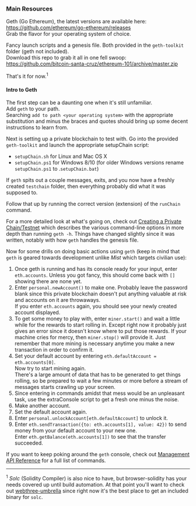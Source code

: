 ### Main Resources
Geth (Go Ethereum), the latest versions are available here: https://github.com/ethereum/go-ethereum/releases  
Grab the flavor for your operating system of choice.

Fancy launch scripts and a genesis file. Both provided in the `geth-toolkit` folder (geth not included).  
Download this repo to grab it all in one fell swoop: https://github.com/bitcoin-santa-cruz/ethereum-101/archive/master.zip  

That's it for now.<sup>1</sup>

#### Intro to Geth

The first step can be a daunting one when it's still unfamiliar.  
Add `geth` to your path.  
Searching `add to path <your operating system>` with the appropriate substitution and minus the braces and quotes should bring up some decent instructions to learn from.

Next is setting up a private blockchain to test with.
Go into the provided `geth-toolkit` and launch the appropriate setupChain script:  

* `setupChain.sh` for Linux and Mac OS X  
* `setupChain.ps1` for Windows 8/10 (for older Windows versions rename `setupChain.ps1` to .`setupChain.bat`)

If `geth` spits out a couple messages, exits, and you now have a freshly created `testchain` folder, then everything probably did what it was supposed to.

Follow that up by running the correct version (extension) of the `runChain` command.

For a more detailed look at what's going on, check out [Creating a Private Chain/Testnet](https://souptacular.gitbooks.io/ethereum-tutorials-and-tips-by-hudson/content/private-chain.html) which describes the various command-line options in more depth than running `geth -h`. Things have changed slightly since it was written, notably with how `geth` handles the genesis file.

Now for some drills on doing basic actions using `geth` (keep in mind that `geth` is geared towards development unlike *Mist* which targets civilian use): 
 
1. Once geth is running and has its console ready for your input, enter `eth.accounts`. Unless you got fancy, this should come back with `[]` showing there are none yet.  
2. Enter `personal.newAccount()` to make one. Probably leave the password blank since this private blockchain doesn't put anything valuable at risk and accounts on it are throwaways.  
If you enter `eth.accounts` again, you should see your newly created account displayed.  
3. To get some money to play with, enter `miner.start()` and wait a little while for the rewards to start rolling in. Except right now it probably just gives an error since it doesn't know where to put those rewards. If your machine cries for mercy, then `miner.stop()` will provide it. Just remember that more mining is necessary anytime you make a new transaction in order to confirm it.  
4. Set your default account by entering `eth.defaultAccount = eth.accounts[0]`.  
Now try to start mining again.  
There's a large amount of data that has to be generated to get things rolling, so be prepared to wait a few minutes or more before a stream of messages starts crawling up your screen.  
5. Since entering in commands amidst that mess would be an unpleasant task, use the extraConsole script to get a fresh one minus the noise.  
6. Make another account.  
7. Set the default account again.  
8. Enter `personal.unlockAccount[eth.defaultAccount]` to unlock it.  
9. Enter `eth.sendTransaction({to: eth.accounts[1], value: 42})` to send money from your default account to your new one.  
Enter `eth.getBalance(eth.accounts[1])` to see that the transfer succeeded.  

If you want to keep poking around the `geth` console, check out [Management API Reference](https://github.com/ethereum/go-ethereum/wiki/JavaScript-Console#management-api-reference) for a full list of commands.

---

<sup>1</sup> *Solc* (Solidity Compiler) is also nice to have, but browser-solidity has your needs covered up until build automation. At that point you'll want to check out [webthree-umbrella](https://github.com/ethereum/webthree-umbrella) since right now it's the best place to get an included binary for `solc`.
